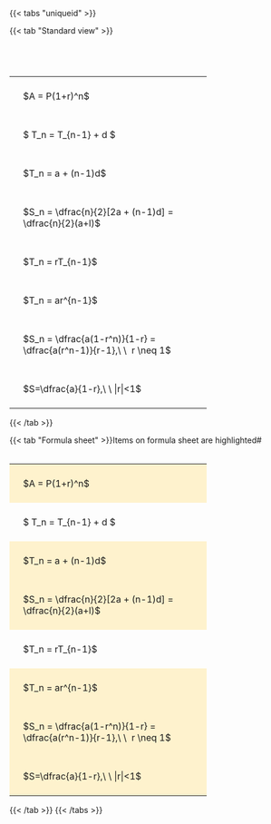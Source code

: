 ---
---

{{< tabs "uniqueid" >}}

{{< tab "Standard view" >}}

#  
<br>
<style type="text/css">
#T_242b0 th.col_heading {
  text-align: left;
  font-size: 1em;
}
#T_242b0 td {
  text-align: left;
  font-size: 1em;
  padding: 1.5em;
}
#T_242b0_row0_col0, #T_242b0_row1_col0, #T_242b0_row2_col0, #T_242b0_row3_col0, #T_242b0_row4_col0, #T_242b0_row5_col0, #T_242b0_row6_col0, #T_242b0_row7_col0 {
  width: 300px;
  white-space: pre-wrap;
}
</style>
<table id="T_242b0">
  <thead>
  </thead>
  <tbody>
    <tr>
      <td id="T_242b0_row0_col0" class="data row0 col0" >$A = P(1+r)^n$</td>
    </tr>
    <tr>
      <td id="T_242b0_row1_col0" class="data row1 col0" >$ T_n = T_{n-1} + d $</td>
    </tr>
    <tr>
      <td id="T_242b0_row2_col0" class="data row2 col0" >$T_n = a + (n-1)d$</td>
    </tr>
    <tr>
      <td id="T_242b0_row3_col0" class="data row3 col0" >$S_n = \dfrac{n}{2}[2a + (n-1)d] = \dfrac{n}{2}(a+l)$</td>
    </tr>
    <tr>
      <td id="T_242b0_row4_col0" class="data row4 col0" >$T_n = rT_{n-1}$</td>
    </tr>
    <tr>
      <td id="T_242b0_row5_col0" class="data row5 col0" >$T_n = ar^{n-1}$</td>
    </tr>
    <tr>
      <td id="T_242b0_row6_col0" class="data row6 col0" >$S_n = \dfrac{a(1-r^n)}{1-r} = \dfrac{a(r^n-1)}{r-1},\ \  r \neq 1$</td>
    </tr>
    <tr>
      <td id="T_242b0_row7_col0" class="data row7 col0" >$S=\dfrac{a}{1-r},\ \ |r|<1$</td>
    </tr>
  </tbody>
</table>
{{< /tab >}}

{{< tab "Formula sheet" >}}Items on formula sheet are highlighted#  
<br>
<style type="text/css">
#T_8e169 th.col_heading {
  text-align: left;
  font-size: 1em;
}
#T_8e169 td {
  text-align: left;
  font-size: 1em;
  padding: 1.5em;
}
#T_8e169_row0_col0, #T_8e169_row2_col0, #T_8e169_row3_col0, #T_8e169_row5_col0, #T_8e169_row6_col0, #T_8e169_row7_col0 {
  width: 300px;
  background-color: rgba(255,194,10, 0.2);
  white-space: pre-wrap;
}
#T_8e169_row1_col0, #T_8e169_row4_col0 {
  width: 300px;
  white-space: pre-wrap;
}
</style>
<table id="T_8e169">
  <thead>
  </thead>
  <tbody>
    <tr>
      <td id="T_8e169_row0_col0" class="data row0 col0" >$A = P(1+r)^n$</td>
    </tr>
    <tr>
      <td id="T_8e169_row1_col0" class="data row1 col0" >$ T_n = T_{n-1} + d $</td>
    </tr>
    <tr>
      <td id="T_8e169_row2_col0" class="data row2 col0" >$T_n = a + (n-1)d$</td>
    </tr>
    <tr>
      <td id="T_8e169_row3_col0" class="data row3 col0" >$S_n = \dfrac{n}{2}[2a + (n-1)d] = \dfrac{n}{2}(a+l)$</td>
    </tr>
    <tr>
      <td id="T_8e169_row4_col0" class="data row4 col0" >$T_n = rT_{n-1}$</td>
    </tr>
    <tr>
      <td id="T_8e169_row5_col0" class="data row5 col0" >$T_n = ar^{n-1}$</td>
    </tr>
    <tr>
      <td id="T_8e169_row6_col0" class="data row6 col0" >$S_n = \dfrac{a(1-r^n)}{1-r} = \dfrac{a(r^n-1)}{r-1},\ \  r \neq 1$</td>
    </tr>
    <tr>
      <td id="T_8e169_row7_col0" class="data row7 col0" >$S=\dfrac{a}{1-r},\ \ |r|<1$</td>
    </tr>
  </tbody>
</table>
{{< /tab >}}
{{< /tabs >}}
